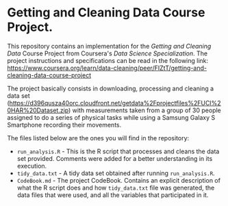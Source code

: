 # Getting and Cleaning Data Course Project.
This repository contains an implementation for the *Getting and Cleaning Data* Course Project from Coursera's *Data Science Specialization*. The project instructions and specifications can be read in the following link: https://www.coursera.org/learn/data-cleaning/peer/FIZtT/getting-and-cleaning-data-course-project

The project basically consists in downloading, processing and cleaning a data set (https://d396qusza40orc.cloudfront.net/getdata%2Fprojectfiles%2FUCI%20HAR%20Dataset.zip) with measurements taken from a group of 30 people assigned to do a series of physical tasks while using a Samsung Galaxy S Smartphone recording their movements.

The files listed below are the ones you will find in the repository:
* `run_analysis.R` - This is the R script that processes and cleans the data set provided. Comments were added for a better understanding in its execution.
* `tidy_data.txt` - A tidy data set obtained after running `run_analysis.R`. 
* `CodeBook.md` - The project CodeBook. Contains an explicit description of what the R script does and how `tidy_data.txt` file was generated, the data files that were used, and all the variables that participated in it.   